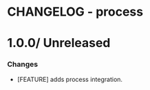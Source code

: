 # CHANGELOG - process

1.0.0/ Unreleased
==================

### Changes

* [FEATURE] adds process integration.
